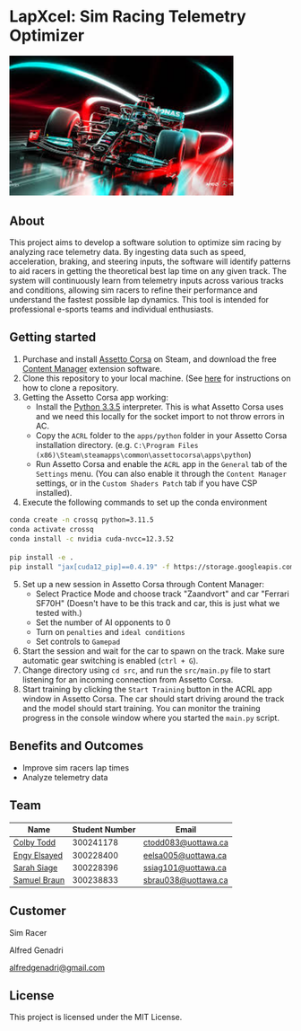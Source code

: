 # LapXcel: Sim Racing Telemetry Optimizer

<img src="./logo.png" alt="Project Logo" width="400">

## About
This project aims to develop a software solution to optimize sim racing by analyzing race telemetry data. By ingesting data such as speed, acceleration, braking, and steering inputs, the software will identify patterns to aid racers in getting the theoretical best lap time on any given track. The system will continuously learn from telemetry inputs across various tracks and conditions, allowing sim racers to refine their performance and understand the fastest possible lap dynamics. This tool is intended for professional e-sports teams and individual enthusiasts.

## Getting started
1. Purchase and install [Assetto Corsa](https://store.steampowered.com/app/244210/Assetto_Corsa/) on Steam, and download the free [Content Manager](https://assettocorsa.club/content-manager.html) extension software.
2. Clone this repository to your local machine. (See [here](https://help.github.com/en/articles/cloning-a-repository) for instructions on how to clone a repository.
3. Getting the Assetto Corsa app working:
    - Install the [Python 3.3.5](https://legacy.python.org/download/releases/3.3.5/) interpreter. This is what Assetto Corsa uses and we need this locally for the socket import to not throw errors in AC.
    - Copy the `ACRL` folder to the `apps/python` folder in your Assetto Corsa installation directory. (e.g. `C:\Program Files (x86)\Steam\steamapps\common\assettocorsa\apps\python`)
    - Run Assetto Corsa and enable the `ACRL` app in the `General` tab of the `Settings` menu. (You can also enable it through the `Content Manager` settings, or in the `Custom Shaders Patch` tab if you have CSP installed).
4. Execute the following commands to set up the conda environment
```bash
conda create -n crossq python=3.11.5
conda activate crossq
conda install -c nvidia cuda-nvcc=12.3.52

pip install -e .
pip install "jax[cuda12_pip]==0.4.19" -f https://storage.googleapis.com/jax-releases/jax_cuda_releases.html
```
5. Set up a new session in Assetto Corsa through Content Manager:
    - Select Practice Mode and choose track "Zaandvort" and car "Ferrari SF70H" (Doesn't have to be this track and car, this is just what we tested with.)
    - Set the number of AI opponents to 0
    - Turn on `penalties` and `ideal conditions`
    - Set controls to `Gamepad`
6. Start the session and wait for the car to spawn on the track. Make sure automatic gear switching is enabled (`ctrl + G`).
7. Change directory using `cd src`, and run the `src/main.py` file to start listening for an incoming connection from Assetto Corsa.
8. Start training by clicking the `Start Training` button in the ACRL app window in Assetto Corsa. The car should start driving around the track and the model should start training. You can monitor the training progress in the console window where you started the `main.py` script.

## Benefits and Outcomes
- Improve sim racers lap times
- Analyze telemetry data

## Team
| Name   | Student Number   | Email  |
|------------|------------|------------|
| [Colby Todd](https://www.linkedin.com/in/colbytodd/) | 300241178| ctodd083@uottawa.ca|
| [Engy Elsayed](https://www.linkedin.com/in/engy-els) | 300228400| eelsa005@uottawa.ca|
| [Sarah Siage](https://www.linkedin.com/in/sarah-siage-167144224)| 300228396| ssiag101@uottawa.ca |
| [Samuel Braun](https://www.linkedin.com/in/samuel-braun-5a1435221/)| 300238833| sbrau038@uottawa.ca|

## Customer
Sim Racer

Alfred Genadri

alfredgenadri@gmail.com

## License
This project is licensed under the MIT License.
